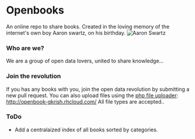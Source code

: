 # Openbooks
An online repo to share books. Created in the loving memory of the internet's own boy Aaron swartz, on his birthday.
![Aaron Swartz](http://i.imgur.com/gSoXS2q.jpg)
### Who are we?
We are a group of open data lovers, united to share knowledge...
### Join the revolution
If you has any books with you, join the open data revolution by submitting a new pull request. 
You can also upload files using the [php file uploader](https://github.com/gautamkrishnar/php-file-uploader):
http://openbook-gkrish.rhcloud.com/
All file types are accepted..
### ToDo
*  Add a centralaized index of all books sorted by categories.
